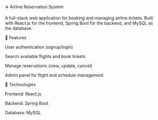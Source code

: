 ✈️ Airline Reservation System

A full-stack web application for booking and managing airline tickets. Built with React.js for the frontend, Spring Boot for the backend, and MySQL as the database.

🔹 Features

User authentication (signup/login)

Search available flights and book tickets

Manage reservations (view, update, cancel)

Admin panel for flight and schedule management

🔹 Technologies

Frontend: React.js

Backend: Spring Boot

Database: MySQL
